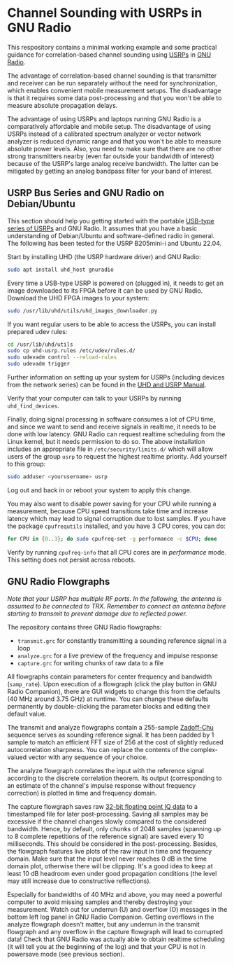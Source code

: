 # Channel Sounding with USRPs in GNU Radio

This respository contains a minimal working example and some practical guidance for correlation-based channel sounding using [USRPs](https://en.wikipedia.org/wiki/Universal_Software_Radio_Peripheral) in [GNU Radio](https://wiki.gnuradio.org/index.php/Tutorials).

The advantage of correlation-based channel sounding is that transmitter and receiver can be run separately without the need for synchronization, which enables convenient mobile measurement setups.
The disadvantage is that it requires some data post-processing and that you won't be able to measure absolute propagation delays.

The advantage of using USRPs and laptops running GNU Radio is a comparatively affordable and mobile setup.
The disadvantage of using USRPs instead of a calibrated spectrum analyzer or vector network analyzer is reduced dynamic range and that you won't be able to measure absolute power levels.
Also, you need to make sure that there are no other strong transmitters nearby (even far outside your bandwidth of interest) because of the USRP's large analog receive bandwidth.
The latter can be mitigated by getting an analog bandpass filter for your band of interest.


## USRP Bus Series and GNU Radio on Debian/Ubuntu

This section should help you getting started with the portable [USB-type series of USRPs](https://www.ettus.com/product-categories/USRP-Bus-Series/) and GNU Radio.
It assumes that you have a basic understanding of Debian/Ubuntu and software-defined radio in general.
The following has been tested for the USRP B205mini-i and Ubuntu 22.04.

Start by installing UHD (the USRP hardware driver) and GNU Radio:
```bash
sudo apt install uhd_host gnuradio
```

Every time a USB-type USRP is powered on (plugged in), it needs to get an image downloaded to its FPGA before it can be used by GNU Radio.
Download the UHD FPGA images to your system:
```bash
sudo /usr/lib/uhd/utils/uhd_images_downloader.py
```

If you want regular users to be able to access the USRPs, you can install prepared udev rules:
```bash
cd /usr/lib/uhd/utils
sudo cp uhd-usrp.rules /etc/udev/rules.d/
sudo udevadm control --reload-rules
sudo udevadm trigger
```

Further information on setting up your system for USRPs (including devices from the network series) can be found in the [UHD and USRP Manual](https://files.ettus.com/manual/page_transport.html).

Verify that your computer can talk to your USRPs by running `uhd_find_devices`.

Finally, doing signal processing in software consumes a lot of CPU time, and since we want to send and receive signals in realtime, it needs to be done with low latency.
GNU Radio can request realtime scheduling from the Linux kernel, but it needs permission to do so.
The above installation includes an appropriate file in `/etc/security/limits.d/` which will allow users of the group `usrp` to request the highest realtime priority.
Add yourself to this group:
```bash
sudo adduser <yourusername> usrp
```
Log out and back in or reboot your system to apply this change.

You may also want to disable power saving for your CPU while running a measurement, because CPU speed transitions take time and increase latency which may lead to signal corruption due to lost samples.
If you have the package `cpufrequtils` installed, and you have 3 CPU cores, you can do:
```bash
for CPU in {0..3}; do sudo cpufreq-set -g performance -c $CPU; done
```
Verify by running `cpufreq-info` that all CPU cores are in _performance_ mode.
This setting does not persist across reboots.


## GNU Radio Flowgraphs

_Note that your USRP has multiple RF ports.
In the following, the antenna is assumed to be connected to TRX.
Remember to connect an antenna before starting to transmit to prevent damage due to reflected power._

The repository contains three GNU Radio flowgraphs:
- `transmit.grc` for constantly transmitting a sounding reference signal in a loop
- `analyze.grc` for a live preview of the frequency and impulse response
- `capture.grc` for writing chunks of raw data to a file

All flowgraphs contain parameters for center frequency and bandwidth (`samp_rate`).
Upon execution of a flowgraph (click the play button in GNU Radio Companion), there are GUI widgets to change this from the defaults (40 MHz around 3.75 GHz) at runtime.
You can change these defaults permanently by double-clicking the parameter blocks and editing their default value.

The transmit and analyze flowgraphs contain a 255-sample [Zadoff-Chu](https://en.wikipedia.org/wiki/Zadoff%E2%80%93Chu_sequence) sequence serves as sounding reference signal.
It has been padded by 1 sample to match an efficient FFT size of 256 at the cost of slightly reduced autocorrelation sharpness.
You can replace the contents of the complex-valued vector with any sequence of your choice.

The analyze flowgraph correlates the input with the reference signal according to the discrete correlation theorem.
Its output (corresponding to an estimate of the channel's impulse response without frequency correction) is plotted in time and frequency domain.

The capture flowgraph saves raw [32-bit floating point IQ data](https://wiki.gnuradio.org/index.php/File_Sink#Handling_File_Sink_data) to a timestamped file for later post-processing.
Saving all samples may be excessive if the channel changes slowly compared to the considered bandwidth.
Hence, by default, only chunks of 2048 samples (spanning up to 8 complete repetitions of the reference signal) are saved every 10 milliseconds.
This should be considered in the post-processing.
Besides, the flowgraph features live plots of the raw input in time and frequency domain.
Make sure that the input level never reaches 0 dB in the time domain plot, otherwise there will be clipping.
It's a good idea to keep at least 10 dB headroom even under good propagation conditions (the level may still increase due to constructive reflections).

Especially for bandwidths of 40 MHz and above, you may need a powerful computer to avoid missing samples and thereby destroying your measurement.
Watch out for underrun (U) and overflow (O) messages in the bottom left log panel in GNU Radio Companion.
Getting overflows in the analyze flowgraph doesn't matter, but any underrun in the transmit flowgraph and any overflow in the capture flowgraph will lead to corrupted data!
Check that GNU Radio was actually able to obtain realtime scheduling (it will tell you at the beginning of the log) and that your CPU is not in powersave mode (see previous section).
